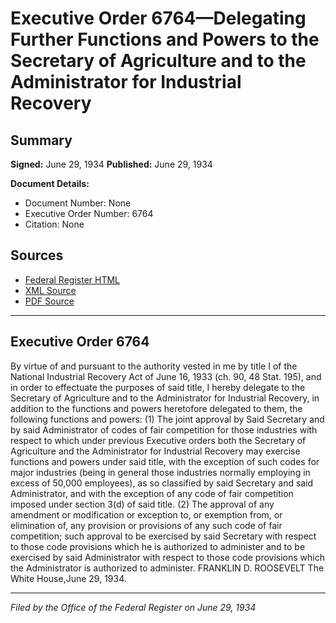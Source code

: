 # Executive Order 6764—Delegating Further Functions and Powers to the Secretary of Agriculture and to the Administrator for Industrial Recovery

## Summary

**Signed:** June 29, 1934
**Published:** June 29, 1934

**Document Details:**
- Document Number: None
- Executive Order Number: 6764
- Citation: None

## Sources
- [Federal Register HTML](https://www.presidency.ucsb.edu/documents/executive-order-6764-delegating-further-functions-and-powers-the-secretary-agriculture-and)
- [XML Source](None)
- [PDF Source](None)

---

## Executive Order 6764

By virtue of and pursuant to the authority vested in me by title I of the National Industrial Recovery Act of June 16, 1933 (ch. 90, 48 Stat. 195), and in order to effectuate the purposes of said title, I hereby delegate to the Secretary of Agriculture and to the Administrator for Industrial Recovery, in addition to the functions and powers heretofore delegated to them, the following functions and powers:
    (1) The joint approval by Said Secretary and by said Administrator of codes of fair competition for those industries with respect to which under previous Executive orders both the Secretary of Agriculture and the Administrator for Industrial Recovery may exercise functions and powers under said title, with the exception of such codes for major industries (being in general those industries normally employing in excess of 50,000 employees), as so classified by said Secretary and said Administrator, and with the exception of any code of fair competition imposed under section 3(d) of said title.
    (2) The approval of any amendment or modification or exception to, or exemption from, or elimination of, any provision or provisions of any such code of fair competition; such approval to be exercised by said Secretary with respect to those code provisions which he is authorized to administer and to be exercised by said Administrator with respect to those code provisions which the Administrator is authorized to administer.
FRANKLIN D. ROOSEVELT
The White House,June 29, 1934.

---

*Filed by the Office of the Federal Register on June 29, 1934*
